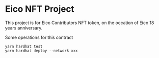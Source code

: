 # Eico NFT Project

This project is for Eico Contributors NFT token, on the occation of Eico 18 years anniversary.

Some operations for this contract

```shell
yarn hardhat test
yarn hardhat deploy --network xxx
```
